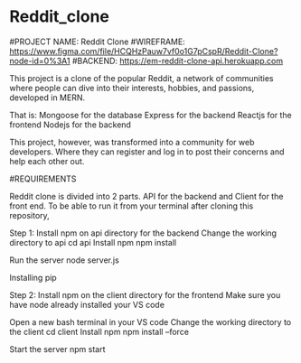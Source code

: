 # Reddit_clone

#PROJECT NAME: Reddit Clone #WIREFRAME: https://www.figma.com/file/HCQHzPauw7vf0o1G7pCspR/Reddit-Clone?node-id=0%3A1 #BACKEND: https://em-reddit-clone-api.herokuapp.com

This project is a clone of the popular Reddit, a network of communities where people can dive into their interests, hobbies, and passions, developed in MERN.

That is: Mongoose for the database Express for the backend Reactjs for the frontend Nodejs for the backend

This project, however, was transformed into a community for web developers. Where they can register and log in to post their concerns and help each other out.

#REQUIREMENTS

Reddit clone is divided into 2 parts. API for the backend and Client for the front end. To be able to run it from your terminal after cloning this repository,

Step 1: Install npm on api directory for the backend Change the working directory to api cd api Install npm npm install

Run the server node server.js

Installing pip

Step 2: Install npm on the client directory for the frontend Make sure you have node already installed your VS code

Open a new bash terminal in your VS code Change the working directory to the client cd client Install npm npm install –force

Start the server npm start
